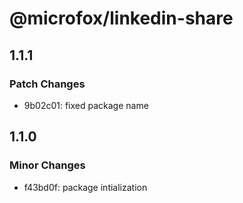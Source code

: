 # @microfox/linkedin-share

## 1.1.1

### Patch Changes

- 9b02c01: fixed package name

## 1.1.0

### Minor Changes

- f43bd0f: package intialization
